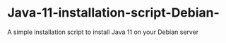 # Java-11-installation-script-Debian-
A simple installation script to install Java 11 on your Debian server
